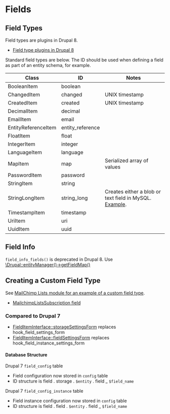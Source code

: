 # Fields

## Field Types

Field types are plugins in Drupal 8.

* [Field type plugins in Drupal 8](http://cgit.drupalcode.org/drupal/tree/core/lib/Drupal/Core/Field/Plugin/Field/FieldType)

Standard field types are below. The ID should be used when defining a field as part of an entity schema, for example.

| Class                 | ID               | Notes                                      |
| --------------------- | ---------------- | ------------------------------------------ |
|   BooleanItem         | boolean          |                                            |
|   ChangedItem         | changed          | UNIX timestamp                             |
|   CreatedItem         | created          | UNIX timestamp                             |
|   DecimalItem         | decimal          |                                            |
|   EmailItem           | email            |                                            |
|   EntityReferenceItem | entity_reference |                                            |
|   FloatItem           | float            |                                            |
|   IntegerItem         | integer          |                                            |
|   LanguageItem        | language         |                                            |
|    MapItem            | map              | Serialized array of values                 |
|   PasswordItem        | password         |                                            |
|   StringItem          | string           |                                            |
|   StringLongItem      | string_long      | Creates either a blob or text field in MySQL. [Example](http://cgit.drupalcode.org/drupal/tree/core/lib/Drupal/Core/Field/Plugin/Field/FieldType/StringLongItem.php#n31). |
|   TimestampItem       | timestamp        |                                            |
|   UriItem             | uri              |                                            |
|   UuidItem            | uuid             |                                            |

## Field Info

`field_info_fields()` is deprecated in Drupal 8. Use [\Drupal::entityManager()->getFieldMap()](https://api.drupal.org/api/drupal/core!lib!Drupal!Core!Entity!EntityManager.php/function/EntityManager%3A%3AgetFieldMap/8)

## Creating a Custom Field Type

See [MailChimp Lists module for an example of a custom field type](https://github.com/thinkshout/mailchimp/tree/8.x-1.x/modules/mailchimp_lists/src/Plugin/Field).

* [MailchimpListsSubscription field](https://github.com/thinkshout/mailchimp/blob/8.x-1.x/modules/mailchimp_lists/src/Plugin/Field/FieldType/MailchimpListsSubscription.php)

### Compared to Drupal 7

* [FieldItemInterface::storageSettingsForm](https://api.drupal.org/api/drupal/core%21lib%21Drupal%21Core%21Field%21FieldItemInterface.php/function/FieldItemInterface%3A%3AstorageSettingsForm/8) replaces hook_field_settings_form
* [FieldItemInterface::fieldSettingsForm](https://api.drupal.org/api/drupal/core%21lib%21Drupal%21Core%21Field%21FieldItemInterface.php/function/FieldItemInterface%3A%3AfieldSettingsForm/8) replaces hook_field_instance_settings_form

#### Database Structure

Drupal 7 `field_config` table

* Field configuration now stored in `config` table
* ID structure is field . storage . `$entity` . field _ `$field_name`

Drupal 7 `field_config_instance` table

* Field instance configuration now stored in `config` table
* ID structure is field . field . `$entity` . field _ `$field_name`

